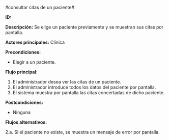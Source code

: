 #consultar citas de un paciente#

**ID:**

**Descripción:** Se elige un paciente previamente y se muestran sus citas por pantalla.

**Actores principales:** Clínica

**Precondiciones:**
* Elegir a un paciente.

**Flujo principal:**
1. El administrador desea ver las citas de un paciente.
2. El administrador introduce todos los datos del paciente por pantalla.
3. El sistema muestra por pantalla las citas concertadas de dicho paciente.

**Postcondiciones:**

* Ninguna

**Flujos alternativos:**

2.a. Si el paciente no existe, se muestra un mensaje de error por pantalla.